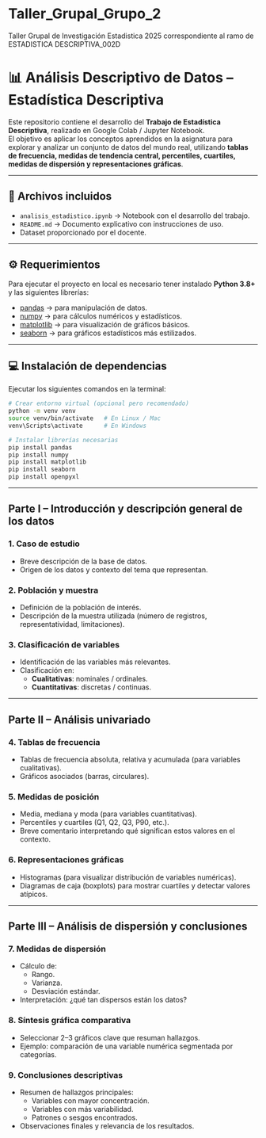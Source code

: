 # Taller_Grupal_Grupo_2
Taller Grupal de Investigación Estadistica 2025 correspondiente al ramo de ESTADISTICA DESCRIPTIVA_002D

# 📊 Análisis Descriptivo de Datos – Estadística Descriptiva

Este repositorio contiene el desarrollo del **Trabajo de Estadística Descriptiva**, realizado en Google Colab / Jupyter Notebook.  
El objetivo es aplicar los conceptos aprendidos en la asignatura para explorar y analizar un conjunto de datos del mundo real, utilizando **tablas de frecuencia, medidas de tendencia central, percentiles, cuartiles, medidas de dispersión y representaciones gráficas**.

---

## 📂 Archivos incluidos
- `analisis_estadistico.ipynb` → Notebook con el desarrollo del trabajo.
- `README.md` → Documento explicativo con instrucciones de uso.
- Dataset proporcionado por el docente.

---

## ⚙️ Requerimientos

Para ejecutar el proyecto en local es necesario tener instalado **Python 3.8+** y las siguientes librerías:

- [pandas](https://pandas.pydata.org/) → para manipulación de datos.  
- [numpy](https://numpy.org/) → para cálculos numéricos y estadísticos.  
- [matplotlib](https://matplotlib.org/) → para visualización de gráficos básicos.  
- [seaborn](https://seaborn.pydata.org/) → para gráficos estadísticos más estilizados.  

---

## 💻 Instalación de dependencias

Ejecutar los siguientes comandos en la terminal:

```bash
# Crear entorno virtual (opcional pero recomendado)
python -m venv venv
source venv/bin/activate   # En Linux / Mac
venv\Scripts\activate      # En Windows

# Instalar librerías necesarias
pip install pandas
pip install numpy
pip install matplotlib
pip install seaborn
pip install openpyxl
```

---

## Parte I – Introducción y descripción general de los datos

### 1. Caso de estudio
- Breve descripción de la base de datos.
- Origen de los datos y contexto del tema que representan.

### 2. Población y muestra
- Definición de la población de interés.
- Descripción de la muestra utilizada (número de registros, representatividad, limitaciones).

### 3. Clasificación de variables
- Identificación de las variables más relevantes.
- Clasificación en:
  - **Cualitativas**: nominales / ordinales.
  - **Cuantitativas**: discretas / continuas.

---

## Parte II – Análisis univariado

### 4. Tablas de frecuencia
- Tablas de frecuencia absoluta, relativa y acumulada (para variables cualitativas).
- Gráficos asociados (barras, circulares).

### 5. Medidas de posición
- Media, mediana y moda (para variables cuantitativas).
- Percentiles y cuartiles (Q1, Q2, Q3, P90, etc.).
- Breve comentario interpretando qué significan estos valores en el contexto.

### 6. Representaciones gráficas
- Histogramas (para visualizar distribución de variables numéricas).
- Diagramas de caja (boxplots) para mostrar cuartiles y detectar valores atípicos.

---

## Parte III – Análisis de dispersión y conclusiones

### 7. Medidas de dispersión
- Cálculo de:
  - Rango.
  - Varianza.
  - Desviación estándar.
- Interpretación: ¿qué tan dispersos están los datos?

### 8. Síntesis gráfica comparativa
- Seleccionar 2–3 gráficos clave que resuman hallazgos.
- Ejemplo: comparación de una variable numérica segmentada por categorías.

### 9. Conclusiones descriptivas
- Resumen de hallazgos principales:
  - Variables con mayor concentración.
  - Variables con más variabilidad.
  - Patrones o sesgos encontrados.
- Observaciones finales y relevancia de los resultados.
